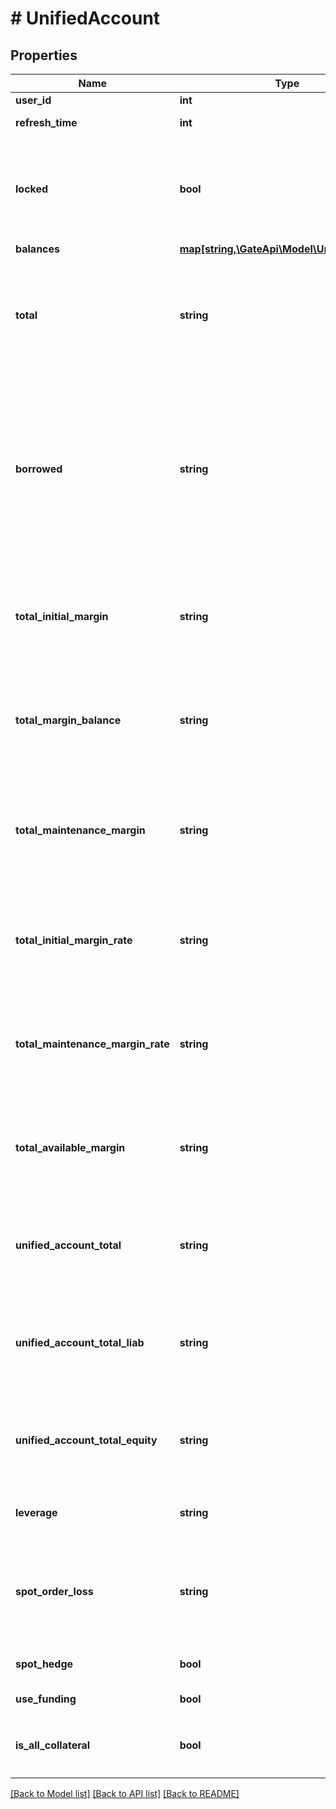 # # UnifiedAccount

## Properties

Name | Type | Description | Notes
------------ | ------------- | ------------- | -------------
**user_id** | **int** | User ID | [optional] 
**refresh_time** | **int** | Time of the most recent refresh | [optional] 
**locked** | **bool** | Whether the account is locked, valid in cross-currency margin/combined margin mode, false in other modes such as single-currency margin mode | [optional] 
**balances** | [**map[string,\GateApi\Model\UnifiedBalance]**](UnifiedBalance.md) |  | [optional] 
**total** | **string** | Total account assets converted to USD, i.e. the sum of &#x60;(available + freeze) * price&#x60;  in all currencies (deprecated, to be deprecated, replaced by unified_account_total) | [optional] 
**borrowed** | **string** | The total borrowed amount of the account converted into USD, i.e. the sum of &#x60;borrowed * price&#x60; of all currencies (excluding Point Cards). It is valid in cross-currency margin/combined margin mode, and is 0 in other modes such as single-currency margin mode. | [optional] 
**total_initial_margin** | **string** | Total initial margin, valid in cross-currency margin/combined margin mode, 0 in other modes such as single-currency margin mode | [optional] 
**total_margin_balance** | **string** | Total margin balance, valid in cross-currency margin/combined margin mode, 0 in other modes such as single-currency margin mode | [optional] 
**total_maintenance_margin** | **string** | Total maintenance margin is valid in cross-currency margin/combined margin mode, and is 0 in other modes such as single-currency margin mode | [optional] 
**total_initial_margin_rate** | **string** | Total initial margin rate, valid in cross-currency margin/combined margin mode, 0 in other modes such as single-currency margin mode | [optional] 
**total_maintenance_margin_rate** | **string** | Total maintenance margin rate, valid in cross-currency margin/combined margin mode, 0 in other modes such as single-currency margin mode | [optional] 
**total_available_margin** | **string** | Available margin amount, valid in cross-currency margin/combined margin mode, 0 in other modes such as single-currency margin mode | [optional] 
**unified_account_total** | **string** | Unify the total account assets, valid in single currency margin/cross-currency margin/combined margin mode | [optional] 
**unified_account_total_liab** | **string** | Unify the total loan of the account, valid in the cross-currency margin/combined margin mode, and 0 in other modes such as single-currency margin mode | [optional] 
**unified_account_total_equity** | **string** | Unify the total account equity, valid in single currency margin/cross-currency margin/combined margin mode | [optional] 
**leverage** | **string** | Actual leverage, valid in cross-currency margin/combined margin mode | [optional] [readonly] 
**spot_order_loss** | **string** | Total pending order loss, in USDT, valid in cross-currency margin/combined margin mode, 0 in other modes such as single-currency margin mode | [optional] 
**spot_hedge** | **bool** | Spot hedging status, true - enabled, false - not enabled. | [optional] 
**use_funding** | **bool** | Whether to use funds as margin | [optional] 
**is_all_collateral** | **bool** | 是否所有币种均作为保证金，true - 所有币种作为保证金，false - 否 | [optional] 

[[Back to Model list]](../../README.md#documentation-for-models) [[Back to API list]](../../README.md#documentation-for-api-endpoints) [[Back to README]](../../README.md)
